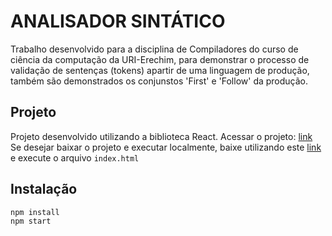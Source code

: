 # ANALISADOR SINTÁTICO 

Trabalho desenvolvido para a disciplina de Compiladores do curso de ciência da computação da URI-Erechim, para demonstrar o processo de validação de sentenças (tokens) apartir de uma linguagem de produção, também são demonstrados os conjunstos 'First' e 'Follow' da produção.

## Projeto

Projeto desenvolvido utilizando a biblioteca React.
Acessar o projeto: [link](https://juliocesarceron.github.io/analisador-sintatico/)
Se desejar baixar o projeto e executar localmente, baixe utilizando este [link](https://github.com/JulioCesarCeron/analisador-sintatico/archive/download.zip) 
e execute o arquivo `index.html` 

## Instalação

    npm install
    npm start